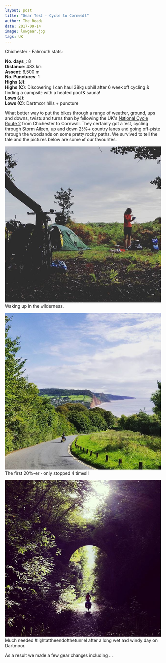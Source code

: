 ```yaml
---
layout: post
title: "Gear Test - Cycle to Cornwall"
author: The Reads
date: 2017-09-14
image: lowgear.jpg
tags: UK
---
```


Chichester - Falmouth stats:

  **No. days**_: 8  
  **Distance**: 483 km  
  **Assent**: 6,500 m  
  **No. Punctures**: 1  
  **Highs (J)**:  
  **Highs (C)**: Discovering I can haul 38kg uphill after 6 week off cycling & finding a campsite with a heated pool & sauna!  
  **Lows (J)**:  
  **Lows (C)**: Dartmoor hills + puncture  


What better way to put the bikes through a range of weather, ground, ups and downs, twists and turns than by following the UK's [National Cycle Route 2](https://www.sustrans.org.uk/ncn/map/route/route-2) from Chichester to Cornwall. They certainly got a test, cycling through Storm Aileen, up and down 25%+ country lanes and going off-piste through the woodlands on some pretty rocky paths. We survived to tell the tale and the pictures below are some of our favourites.  

![Waking](assets/img/goodmorning.jpg)
Waking up in the wilderness.


![LowGear](assets/img/lowgear.jpg)
The first 20%-er - only stopped 4 times!!


![Tunnel](assets/img/lightattheendofthetunnel.jpg)
Much needed #lightattheendofthetunnel after a long wet and windy day on Dartmoor.

  As a result we made a few gear changes including ...
